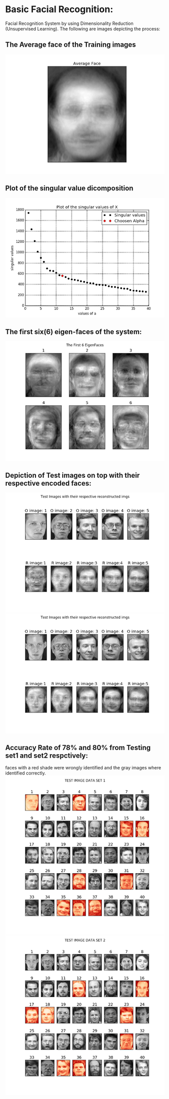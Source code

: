 # Basic Facial Recognition:
Facial Recognition System by using Dimensionality Reduction (Unsupervised Learning). The following are images depicting the process:


## The Average face of the Training images
![Alt text](https://github.com/BhekimpiloNdhlela/BasicFacialRecognition/blob/master/results/ave_face.png)

## Plot of the singular value dicomposition
![Alt text](https://github.com/BhekimpiloNdhlela/BasicFacialRecognition/blob/master/results/singular_vals.png)
 
## The first six(6) eigen-faces of the system:
![Alt text](https://github.com/BhekimpiloNdhlela/BasicFacialRecognition/blob/master/results/6eigenfaces.png)

## Depiction of Test images on top with their respective encoded faces:
![Alt text](https://github.com/BhekimpiloNdhlela/BasicFacialRecognition/blob/master/results/test_encoded1.png)
![Alt text](https://github.com/BhekimpiloNdhlela/BasicFacialRecognition/blob/master/results/test_encoded2.png)
 
## Accuracy Rate of 78% and 80% from Testing set1 and set2 respctively:
faces with a red shade were wrongly identified and the gray images where identified correctly.
![Alt text](https://github.com/BhekimpiloNdhlela/BasicFacialRecognition/blob/master/results/results_set1.png)
![Alt text](https://github.com/BhekimpiloNdhlela/BasicFacialRecognition/blob/master/results/results_set2.png)
